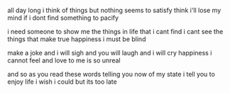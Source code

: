 all day long i think of things but nothing seems to satisfy
think i'll lose my mind if i dont find something to pacify

i need someone to show me the things in life that i cant find
i cant see the things that make true happiness i must be blind

make a joke and i will sigh and you will laugh and i will cry
happiness i cannot feel and love to me is so unreal

and so as you read these words telling you now of my state
i tell you to enjoy life
i wish i could but its too late
